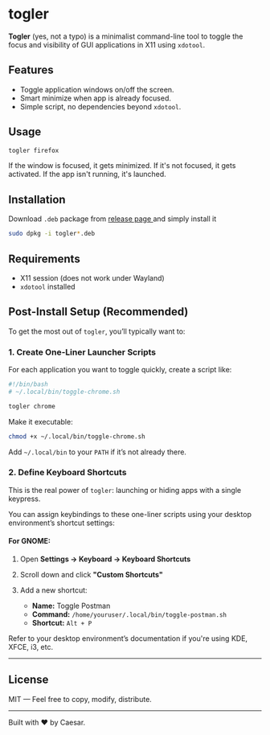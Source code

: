 # togler

**Togler** (yes, not a typo) is a minimalist command-line tool to toggle the focus and visibility of GUI applications in X11 using `xdotool`.

## Features

-   Toggle application windows on/off the screen.
-   Smart minimize when app is already focused.
-   Simple script, no dependencies beyond `xdotool`.

## Usage

```sh
togler firefox
```

If the window is focused, it gets minimized. If it's not focused, it gets activated. If the app isn't running, it's launched.

## Installation

Download `.deb` package from [release page ](https://github.com/caesar003/togler/releases) and simply install it

```sh
sudo dpkg -i togler*.deb
```

## Requirements

-   X11 session (does not work under Wayland)
-   `xdotool` installed

## Post-Install Setup (Recommended)

To get the most out of `togler`, you’ll typically want to:

### 1. Create One-Liner Launcher Scripts

For each application you want to toggle quickly, create a script like:

```bash
#!/bin/bash
# ~/.local/bin/toggle-chrome.sh

togler chrome
```

Make it executable:

```sh
chmod +x ~/.local/bin/toggle-chrome.sh
```

Add `~/.local/bin` to your `PATH` if it’s not already there.

### 2. Define Keyboard Shortcuts

This is the real power of `togler`: launching or hiding apps with a single keypress.

You can assign keybindings to these one-liner scripts using your desktop environment’s shortcut settings:

#### For GNOME:

1. Open **Settings → Keyboard → Keyboard Shortcuts**
2. Scroll down and click **"Custom Shortcuts"**
3. Add a new shortcut:

    - **Name:** Toggle Postman
    - **Command:** `/home/youruser/.local/bin/toggle-postman.sh`
    - **Shortcut:** `Alt + P`

Refer to your desktop environment’s documentation if you're using KDE, XFCE, i3, etc.

---

## License

MIT — Feel free to copy, modify, distribute.

---

Built with ❤️ by Caesar.
